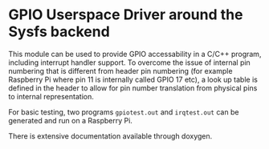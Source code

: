 # GPIO Userspace Driver around the Sysfs backend
This module can be used to provide GPIO accessability in a C/C++ program, including interrupt handler support.
To overcome the issue of internal pin numbering that is different from header pin numbering (for example Raspberry Pi 
where pin 11 is internally called GPIO 17 etc), a look up table is defined in the header to allow for pin number 
translation from physical pins to internal representation.

For basic testing, two programs `gpiotest.out` and `irqtest.out` can be generated and run on a Raspberry Pi.

There is extensive documentation available through doxygen.